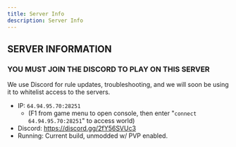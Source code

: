 ```yaml
---
title: Server Info
description: Server Info
---
```


## SERVER INFORMATION

### YOU MUST JOIN THE DISCORD TO PLAY ON THIS SERVER

We use Discord for rule updates, troubleshooting, and we will soon be using it to whitelist access to the servers.

- IP: `64.94.95.70:28251` 
  - (F1 from game menu to open console, then enter "`connect 64.94.95.70:28251`" to access world)
- Discord: https://discord.gg/2fY56SVUc3
- Running: Current build, unmodded w/ PVP enabled.